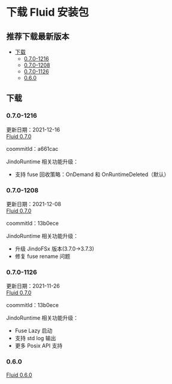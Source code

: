# 下载 Fluid 安装包

## 推荐下载最新版本
- [下载](#下载)
  - [0.7.0-1216](#070-1216)
  - [0.7.0-1208](#070-1208)
  - [0.7.0-1126](#070-1126)
  - [0.6.0](#060)

## 下载

### 0.7.0-1216
更新日期：2021-12-16 </br>
[Fluid 0.7.0](http://smartdata-binary.oss-cn-shanghai.aliyuncs.com/fluid/0.7.0/20211216/fluid-0.7.0.tgz)

coommitId：a661cac

JindoRuntime 相关功能升级：<br/>
* 支持 fuse 回收策略：OnDemand 和 OnRuntimeDeleted（默认）

### 0.7.0-1208
更新日期：2021-12-08 </br>
[Fluid 0.7.0](http://smartdata-binary.oss-cn-shanghai.aliyuncs.com/fluid/0.7.0/20211208/fluid-0.7.0.tgz)

coommitId：13b0ece

JindoRuntime 相关功能升级：<br/>
* 升级 JindoFSx 版本(3.7.0->3.7.3)
* 修复 fuse rename 问题


### 0.7.0-1126
更新日期：2021-11-26 </br>
[Fluid 0.7.0](http://smartdata-binary.oss-cn-shanghai.aliyuncs.com/fluid/0.7.0/20211126/fluid-0.7.0.tgz)

coommitId：13b0ece

JindoRuntime 相关功能升级：<br/>
* Fuse Lazy 启动<br/>
* 支持 std log 输出<br/>
* 更多 Posix API 支持
### 0.6.0
[Fluid 0.6.0](http://smartdata-binary.oss-cn-shanghai.aliyuncs.com/fluid/370/fluid-0.6.0.tgz)